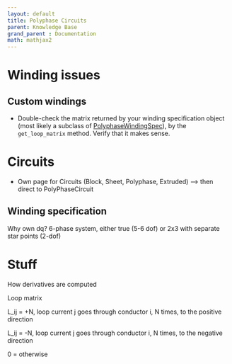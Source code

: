 ```yaml
---
layout: default
title: Polyphase Circuits
parent: Knowledge Base
grand_parent : Documentation
math: mathjax2
---
```


# Winding issues

## Custom windings

* Double-check the matrix returned by your winding specification object (most likely a subclass of [PolyphaseWindingSpec](../../api/PolyphaseWindingSpec.html)), by the `get_loop_matrix` method. Verify that
it makes sense.

# Circuits

* Own page for Circuits (Block, Sheet, Polyphase, Extruded) --> then direct to PolyPhaseCircuit

## Winding specification

Why own dq? 6-phase system, either true (5-6 dof) or 2x3 with separate star points (2-dof)

# Stuff

How derivatives are computed

Loop matrix

L_ij = +N, loop current j goes through conductor i, N times, to the positive direction


L_ij = -N, loop current j goes through conductor i, N times, to the negative direction

0 = otherwise